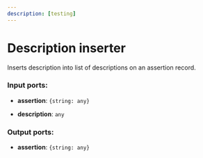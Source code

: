 ```yaml
---
description: [testing]
---
```


# Description inserter

Inserts description into list of descriptions on an assertion record.

### Input ports:

* __assertion__: ` {string: any} `


* __description__: ` any `

### Output ports:

* __assertion__: ` {string: any} `

